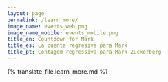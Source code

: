 ```yaml
---
layout: page
permalink: /learn_more/
image_name: events_web.png
image_name_mobile: events_mobile.png
title_en: Countdown for Mark
title_es: La cuenta regresiva para Mark
title_pt: Contagem regressiva para Mark Zuckerberg
---
```


{% translate_file learn_more.md %}